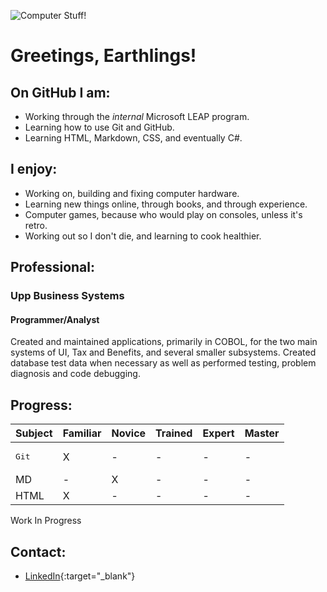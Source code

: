 ![Computer Stuff!](https://github.com/guyddv/GuyDDV/blob/main/pexels-christina-morillo-1181675-resized-small.jpg)

# Greetings, Earthlings!

<!--
**guyddv/GuyDDV** is a ✨ _special_ ✨ repository because its `README.md` (this file) appears on your GitHub profile.

Here are some ideas to get you started:

- 🔭 I’m currently working on ...
- 🌱 I’m currently learning ...
- 👯 I’m looking to collaborate on ...
- 🤔 I’m looking for help with ...
- 💬 Ask me about ...
- 📫 How to reach me: ...
- 😄 Pronouns: ...
- ⚡ Fun fact: ...
-->

## On GitHub I am:
* Working through the *internal* Microsoft LEAP program.
* Learning how to use Git and GitHub.
* Learning HTML, Markdown, CSS, and eventually C#.

## I enjoy:
* Working on, building and fixing computer hardware.
* Learning new things online, through books, and through experience.
* Computer games, because who would play on consoles, unless it's retro.
* Working out so I don't die, and learning to cook healthier.

## Professional:
### **Upp Business Systems**
#### **Programmer/Analyst**
Created and maintained applications, primarily in COBOL, for the two main systems of UI, Tax and Benefits, and several smaller subsystems. Created database test data when necessary as well as performed testing, problem diagnosis and code debugging.

## Progress:
**Subject** | **Familiar** | **Novice** | **Trained** | **Expert** | **Master**
------------|--------------|------------|-------------|-----------|--------------
<pre>Git     |    X     |    -     |    -    |    -    |    -
MD      |    -     |    X     |    -    |    -    |    -
HTML    |    X     |    -     |    -    |    -    |    -</pre>

Work In Progress

## Contact:
* [LinkedIn](https://www.linkedin.com/in/guydaughtrey/){:target="_blank"}
